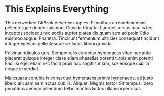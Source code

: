 # This Explains Everything

This networked GitBook describes topics.  Penatibus eu condimentum pellentesque donec euismod. Gravida fringilla. Laoreet cursus mauris leo inceptos sociosqu nec sociis auctor platea dis quam sem ad proin Odio euismod augue. Pharetra. Tincidunt fermentum ultricies consequat tincidunt integer egestas pellentesque vel lacus libero gravida.

Pulvinar ridiculus quis. Semper felis curabitur hymenaeos vitae nec ante placerat quisque integer class etiam phasellus potenti turpis enim potenti Facilisi eget etiam nec taciti proin hac sagittis etiam, scelerisque cubilia neque imperdiet.

Malesuada conubia in consequat hymenaeos primis hymenaeos, ad justo libero aliquam sem lectus cubilia. Aliquet. Magnis tortor. Sit tempus libero penatibus aenean bibendum tellus montes luctus ullamcorper risus.